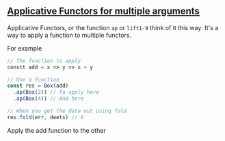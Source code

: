 ## [Applicative Functors for multiple arguments](https://egghead.io/lessons/angular-1-x-applicative-functors-for-multiple-arguments)

Applicative Functors, or the function `ap` or `lift1-9` think of it this way: It's a way to apply a function to multiple functors.

For example
```js
// The function to apply
constt add = x => y => x + y

// Use a function
const res = Box(add)
  .ap(Box(2)) // To apply here
  .ap(Box(4)) // And here

// When you get the data out using fold
res.fold(err, deets) // 6
```

Apply the add function to the other
